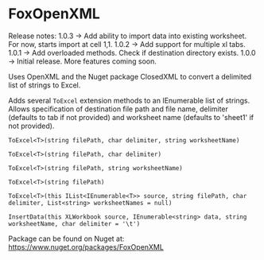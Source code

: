 # FoxOpenXML

Release notes:
1.0.3 -> Add ability to import data into existing worksheet. For now, starts import at cell 1,1. 
1.0.2 -> Add support for multiple xl tabs. 
1.0.1 -> Add overloaded methods. Check if destination directory exists. 
1.0.0 -> Initial release.  More features coming soon.


Uses OpenXML and the Nuget package ClosedXML to convert a delimited list of strings to Excel.

Adds several `ToExcel` extension methods to an IEnumerable list of strings.  Allows specification of destination file path and file name, delimiter (defaults to tab if not provided) and worksheet name (defaults to 'sheet1' if not provided).

`ToExcel<T>(string filePath, char delimiter, string worksheetName)` 

`ToExcel<T>(string filePath, char delimiter)`

`ToExcel<T>(string filePath, string worksheetName)`

`ToExcel<T>(string filePath)`

`ToExcel<T>(this IList<IEnumerable<T>> source, string filePath, char delimiter, List<string> worksheetNames = null)`

`InsertData(this XLWorkbook source, IEnumerable<string> data, string worksheetName, char delimiter = '\t')`

Package can be found on Nuget at: https://www.nuget.org/packages/FoxOpenXML

